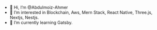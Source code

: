 - 👋 Hi, I’m @Abdulmoiz-Ahmer
- 👀 I’m interested in Blockchain, Aws, Mern Stack, React Native, Three.js, Nextjs, Nestjs.
- 🌱 I’m currently learning Gatsby.

<!---
Abdulmoiz-Ahmer/Abdulmoiz-Ahmer is a ✨ special ✨ repository because its `README.md` (this file) appears on your GitHub profile.
You can click the Preview link to take a look at your changes.
--->
